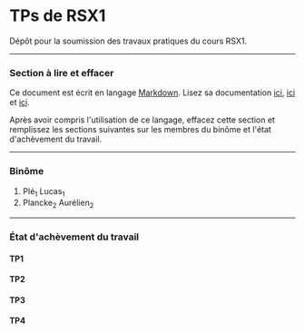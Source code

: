 # TPs de RSX1

Dépôt pour la soumission des travaux pratiques du cours RSX1.

---

### Section à lire et effacer

Ce document est écrit en langage [Markdown](https://en.wikipedia.org/wiki/Markdown).
Lisez sa documentation 
[ici](https://www.markdownguide.org/basic-syntax),
[ici](https://spec.commonmark.org/0.29/)
et 
[ici](https://docs.gitlab.com/ee/user/markdown.html#gitlab-flavored-markdown-gfm).

Après avoir compris l'utilisation de ce langage, effacez cette section et remplissez les sections suivantes sur les membres du binôme et l'état d'achèvement du travail.

---

### Binôme
1. Plé<sub>1</sub> Lucas<sub>1</sub>
2. Plancke<sub>2</sub> Aurélien<sub>2</sub>


---

### État d'achèvement du travail

#### TP1


#### TP2


#### TP3


#### TP4
